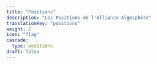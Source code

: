 ```yaml
---
title: "Positions"
description: "Les Positions de l'Alliance Algosphère"
translationKey: "positions"
weight: 2
icon: "flag"
cascade:
  type: positions
draft: false
---
```

